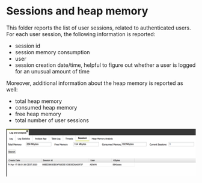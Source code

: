 # Sessions and heap memory

This folder reports the list of user sessions, related to authenticated users. For each user session, the following information is reported:

* session id
* session memory consumption
* user
* session creation date/time, helpful to figure out whether a user is logged for an unusual amount of time

Moreover, additional information about the heap memory is reported as well:

* total heap memory
* consumed heap memory
* free heap memory
* total number of user sessions

![](../../.gitbook/assets/schermata-2020-04-17-alle-09.12.17.png)

